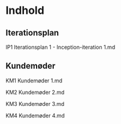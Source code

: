 # Indhold
## Iterationsplan
IP1 Iterationsplan 1 - Inception-iteration 1.md
## Kundemøder
KM1 Kundemøder 1.md

KM2 Kundemøder 2.md

KM3 Kundemøder 3.md

KM4 Kundemøder 4.md
